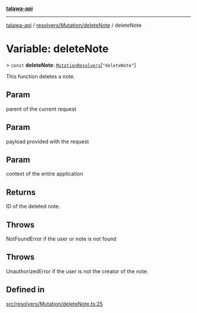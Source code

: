 [**talawa-api**](../../../../README.md)

***

[talawa-api](../../../../modules.md) / [resolvers/Mutation/deleteNote](../README.md) / deleteNote

# Variable: deleteNote

\> `const` **deleteNote**: [`MutationResolvers`](../../../../types/generatedGraphQLTypes/type-aliases/MutationResolvers.md)\[`"deleteNote"`\]

This function deletes a note.

## Param

parent of the current request

## Param

payload provided with the request

## Param

context of the entire application

## Returns

ID of the deleted note.

## Throws

NotFoundError if the user or note is not found

## Throws

UnauthorizedError if the user is not the creator of the note.

## Defined in

[src/resolvers/Mutation/deleteNote.ts:25](https://github.com/PalisadoesFoundation/talawa-api/blob/6bd0fecc1032af2aa70d925c85724d9fec2350f9/src/resolvers/Mutation/deleteNote.ts#L25)
